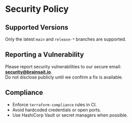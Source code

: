 # Security Policy

## Supported Versions

Only the latest `main` and `release-*` branches are supported.

## Reporting a Vulnerability

Please report security vulnerabilities to our secure email: **security@brainsait.io**.  
Do not disclose publicly until we confirm a fix is available.

## Compliance

- Enforce `terraform-compliance` rules in CI.
- Avoid hardcoded credentials or open ports.
- Use HashiCorp Vault or secret managers when possible.